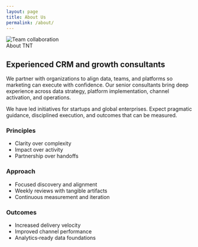 ```yaml
---
layout: page
title: About Us
permalink: /about/
---
```


<section class="section container">
  <div class="media">
    <div class="media-image">
      <img alt="Team collaboration" src="https://images.unsplash.com/photo-1522202176988-66273c2fd55f?q=80&w=1600&auto=format&fit=crop" />
    </div>
    <div class="media-body">
      <span class="eyebrow">About TNT</span>
      <h2>Experienced CRM and growth consultants</h2>
      <p>We partner with organizations to align data, teams, and platforms so marketing can execute with confidence. Our senior consultants bring deep experience across data strategy, platform implementation, channel activation, and operations.</p>
      <p>We have led initiatives for startups and global enterprises. Expect pragmatic guidance, disciplined execution, and outcomes that can be measured.</p>
    </div>
  </div>
</section>

<section class="section section-muted">
  <div class="container">
    <div class="grid grid-3">
      <article class="card">
        <div class="card-body">
          <h3>Principles</h3>
          <ul>
            <li>Clarity over complexity</li>
            <li>Impact over activity</li>
            <li>Partnership over handoffs</li>
          </ul>
        </div>
      </article>
      <article class="card">
        <div class="card-body">
          <h3>Approach</h3>
          <ul>
            <li>Focused discovery and alignment</li>
            <li>Weekly reviews with tangible artifacts</li>
            <li>Continuous measurement and iteration</li>
          </ul>
        </div>
      </article>
      <article class="card">
        <div class="card-body">
          <h3>Outcomes</h3>
          <ul>
            <li>Increased delivery velocity</li>
            <li>Improved channel performance</li>
            <li>Analytics‑ready data foundations</li>
          </ul>
        </div>
      </article>
    </div>
  </div>
</section>
